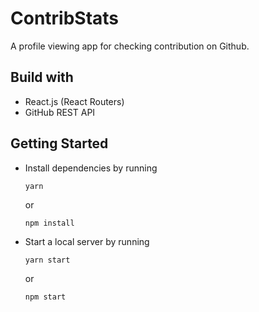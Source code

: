 # ContribStats

A profile viewing app for checking contribution on Github.

## Build with

- React.js (React Routers)
- GitHub REST API

## Getting Started

- Install dependencies by running

  ```
  yarn
  ```

  or

  ```
  npm install
  ```

- Start a local server by running
  ```
  yarn start
  ```
  or
  ```
  npm start
  ```

